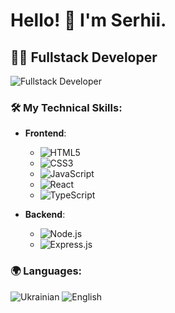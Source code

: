 # Hello! 👋 I'm Serhii.

## 👨‍💻 Fullstack Developer

![Fullstack Developer](https://img.shields.io/badge/Fullstack%20-Developer-blue?style=flat-square&logo=appveyor)

### 🛠 My Technical Skills:
- **Frontend**: 
  - ![HTML5](https://img.shields.io/badge/HTML5-%23E34F26?style=flat-square&logo=html5&logoColor=white)
  - ![CSS3](https://img.shields.io/badge/CSS3-%231572B6?style=flat-square&logo=css3)
  - ![JavaScript](https://img.shields.io/badge/JavaScript-%23F7DF1E?style=flat-square&logo=javascript&logoColor=black)
  - ![React](https://img.shields.io/badge/React-%2361DAFB?style=flat-square&logo=react)
  - ![TypeScript](https://img.shields.io/badge/TypeScript-007ACC?style=flat-square&logo=typescript)
  
- **Backend**:
  - ![Node.js](https://img.shields.io/badge/Node.js-%23339933?style=flat-square&logo=node.js&logoColor=white)
  - ![Express.js](https://img.shields.io/badge/Express.js-%23404d59?style=flat-square)

### 🌍 Languages:

![Ukrainian](https://img.shields.io/badge/-Ukrainian-007ACC?style=flat-square)
![English](https://img.shields.io/badge/-English-007ACC?style=flat-square)
